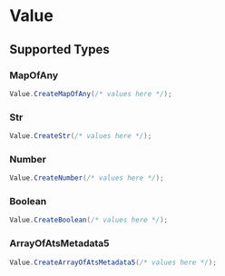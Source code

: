 # Value


## Supported Types

### MapOfAny

```csharp
Value.CreateMapOfAny(/* values here */);
```

### Str

```csharp
Value.CreateStr(/* values here */);
```

### Number

```csharp
Value.CreateNumber(/* values here */);
```

### Boolean

```csharp
Value.CreateBoolean(/* values here */);
```

### ArrayOfAtsMetadata5

```csharp
Value.CreateArrayOfAtsMetadata5(/* values here */);
```
